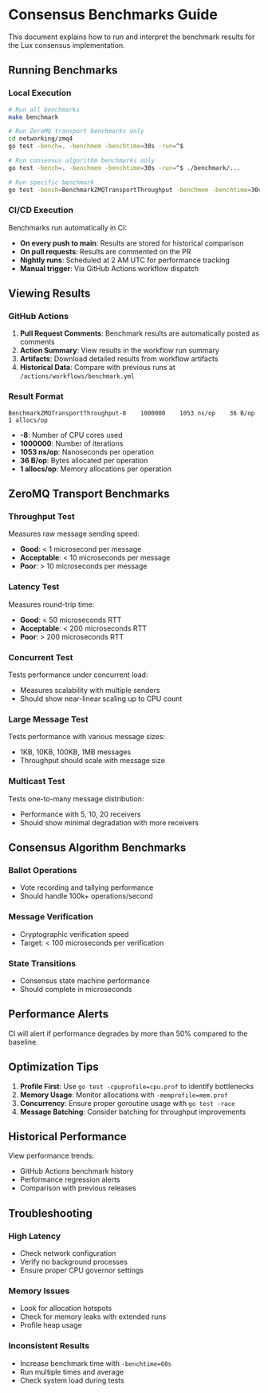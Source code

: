 # Consensus Benchmarks Guide

This document explains how to run and interpret the benchmark results for the Lux consensus implementation.

## Running Benchmarks

### Local Execution

```bash
# Run all benchmarks
make benchmark

# Run ZeroMQ transport benchmarks only
cd networking/zmq4
go test -bench=. -benchmem -benchtime=30s -run=^$

# Run consensus algorithm benchmarks only
go test -bench=. -benchmem -benchtime=30s -run=^$ ./benchmark/...

# Run specific benchmark
go test -bench=BenchmarkZMQTransportThroughput -benchmem -benchtime=30s -run=^$ ./networking/zmq4
```

### CI/CD Execution

Benchmarks run automatically in CI:
- **On every push to main**: Results are stored for historical comparison
- **On pull requests**: Results are commented on the PR
- **Nightly runs**: Scheduled at 2 AM UTC for performance tracking
- **Manual trigger**: Via GitHub Actions workflow dispatch

## Viewing Results

### GitHub Actions

1. **Pull Request Comments**: Benchmark results are automatically posted as comments
2. **Action Summary**: View results in the workflow run summary
3. **Artifacts**: Download detailed results from workflow artifacts
4. **Historical Data**: Compare with previous runs at `/actions/workflows/benchmark.yml`

### Result Format

```
BenchmarkZMQTransportThroughput-8    1000000    1053 ns/op    36 B/op    1 allocs/op
```

- **-8**: Number of CPU cores used
- **1000000**: Number of iterations
- **1053 ns/op**: Nanoseconds per operation
- **36 B/op**: Bytes allocated per operation
- **1 allocs/op**: Memory allocations per operation

## ZeroMQ Transport Benchmarks

### Throughput Test
Measures raw message sending speed:
- **Good**: < 1 microsecond per message
- **Acceptable**: < 10 microseconds per message
- **Poor**: > 10 microseconds per message

### Latency Test
Measures round-trip time:
- **Good**: < 50 microseconds RTT
- **Acceptable**: < 200 microseconds RTT
- **Poor**: > 200 microseconds RTT

### Concurrent Test
Tests performance under concurrent load:
- Measures scalability with multiple senders
- Should show near-linear scaling up to CPU count

### Large Message Test
Tests performance with various message sizes:
- 1KB, 10KB, 100KB, 1MB messages
- Throughput should scale with message size

### Multicast Test
Tests one-to-many message distribution:
- Performance with 5, 10, 20 receivers
- Should show minimal degradation with more receivers

## Consensus Algorithm Benchmarks

### Ballot Operations
- Vote recording and tallying performance
- Should handle 100k+ operations/second

### Message Verification
- Cryptographic verification speed
- Target: < 100 microseconds per verification

### State Transitions
- Consensus state machine performance
- Should complete in microseconds

## Performance Alerts

CI will alert if performance degrades by more than 50% compared to the baseline.

## Optimization Tips

1. **Profile First**: Use `go test -cpuprofile=cpu.prof` to identify bottlenecks
2. **Memory Usage**: Monitor allocations with `-memprofile=mem.prof`
3. **Concurrency**: Ensure proper goroutine usage with `go test -race`
4. **Message Batching**: Consider batching for throughput improvements

## Historical Performance

View performance trends:
- GitHub Actions benchmark history
- Performance regression alerts
- Comparison with previous releases

## Troubleshooting

### High Latency
- Check network configuration
- Verify no background processes
- Ensure proper CPU governor settings

### Memory Issues
- Look for allocation hotspots
- Check for memory leaks with extended runs
- Profile heap usage

### Inconsistent Results
- Increase benchmark time with `-benchtime=60s`
- Run multiple times and average
- Check system load during tests
